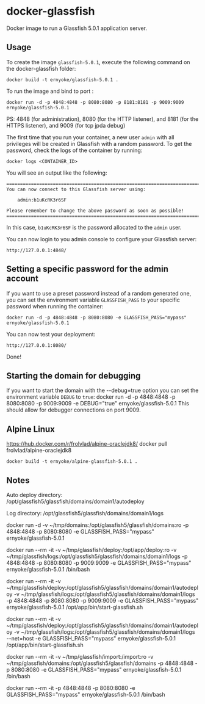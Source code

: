 docker-glassfish
================

Docker image to run a Glassfish 5.0.1 application server.

Usage
-----

To create the image `glassfish-5.0.1`, execute the following command on the docker-glassfish folder:

	docker build -t ernyoke/glassfish-5.0.1 .

To run the image and bind to port :

	docker run -d -p 4848:4848 -p 8080:8080 -p 8181:8181 -p 9009:9009 ernyoke/glassfish-5.0.1

PS: 4848 (for administration), 8080 (for the HTTP listener), and 8181 (for the HTTPS listener), and 9009 (for tcp jpda debug)

The first time that you run your container, a new user `admin` with all privileges 
will be created in Glassfish with a random password. To get the password, check the logs
of the container by running:

	docker logs <CONTAINER_ID>

You will see an output like the following:

	========================================================================
	You can now connect to this Glassfish server using:

	    admin:b1uKcRK3r6SF

	Please remember to change the above password as soon as possible!
	========================================================================

In this case, `b1uKcRK3r6SF` is the password allocated to the `admin` user.

You can now login to you admin console to configure your Glassfish server:

	http://127.0.0.1:4848/


Setting a specific password for the admin account
-------------------------------------------------

If you want to use a preset password instead of a random generated one, you can
set the environment variable `GLASSFISH_PASS` to your specific password when running the container:

	docker run -d -p 4848:4848 -p 8080:8080 -e GLASSFISH_PASS="mypass" ernyoke/glassfish-5.0.1

You can now test your deployment:

	http://127.0.0.1:8080/

Done!

Starting the domain for debugging
---------------------------------

If you want to start the domain with the --debug=true option you can
set the environment variable `DEBUG` to `true`:
	docker run -d -p 4848:4848 -p 8080:8080 -p 9009:9009 -e DEBUG="true" ernyoke/glassfish-5.0.1
This should allow for debugger connections on port 9009.

Alpine Linux
------------
https://hub.docker.com/r/frolvlad/alpine-oraclejdk8/
docker pull frolvlad/alpine-oraclejdk8

	docker build -t ernyoke/alpine-glassfish-5.0.1 .

Notes
-----
Auto deploy directory:
/opt/glassfish5/glassfish/domains/domain1/autodeploy

Log directory:
/opt/glassfish5/glassfish/domains/domain1/logs


docker run -d -v ~/tmp/domains:/opt/glassfish5/glassfish/domains:ro -p 4848:4848 -p 8080:8080 -e GLASSFISH_PASS="mypass" ernyoke/glassfish-5.0.1

docker run --rm -it -v ~/tmp/glassfish/deploy:/opt/app/deploy:ro -v ~/tmp/glassfish/logs:/opt/glassfish5/glassfish/domains/domain1/logs -p 4848:4848 -p 8080:8080 -p 9009:9009 -e GLASSFISH_PASS="mypass" ernyoke/glassfish-5.0.1 /bin/bash

docker run --rm -it -v ~/tmp/glassfish/deploy:/opt/glassfish5/glassfish/domains/domain1/autodeploy -v ~/tmp/glassfish/logs:/opt/glassfish5/glassfish/domains/domain1/logs -p 4848:4848 -p 8080:8080 -p 9009:9009 -e GLASSFISH_PASS="mypass" ernyoke/glassfish-5.0.1 /opt/app/bin/start-glassfish.sh

docker run --rm -it -v ~/tmp/glassfish/deploy:/opt/glassfish5/glassfish/domains/domain1/autodeploy -v ~/tmp/glassfish/logs:/opt/glassfish5/glassfish/domains/domain1/logs --net=host -e GLASSFISH_PASS="mypass" ernyoke/glassfish-5.0.1 /opt/app/bin/start-glassfish.sh

docker run --rm -it -v ~/tmp/glassfish/import:/import:ro -v ~/tmp/glassfish/domains:/opt/glassfish5/glassfish/domains -p 4848:4848 -p 8080:8080 -e GLASSFISH_PASS="mypass" ernyoke/glassfish-5.0.1 /bin/bash

docker run --rm -it -p 4848:4848 -p 8080:8080 -e GLASSFISH_PASS="mypass" ernyoke/glassfish-5.0.1 /bin/bash


